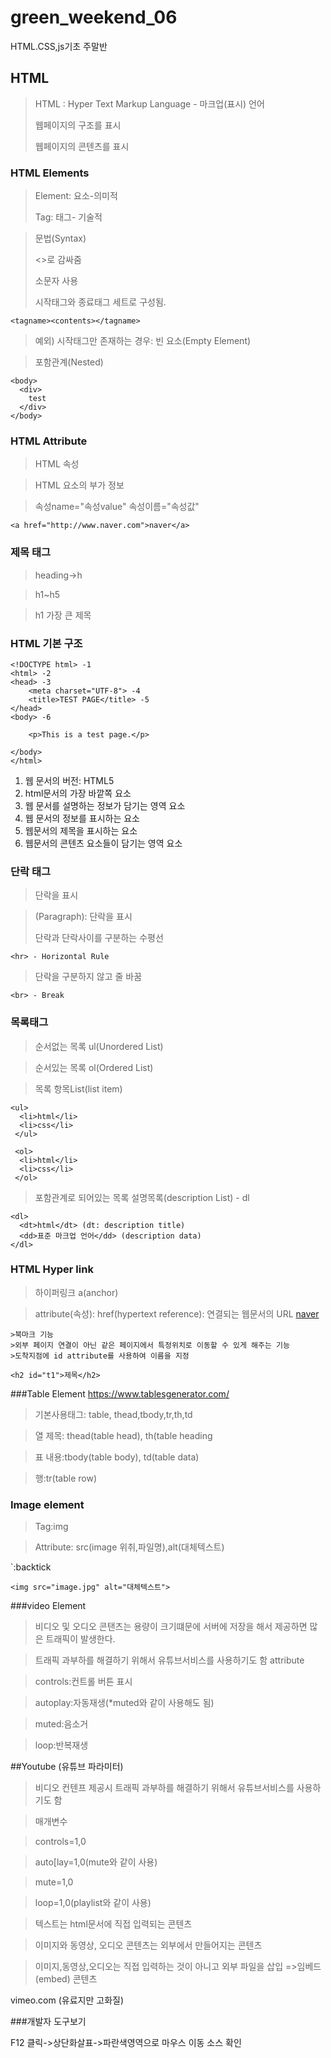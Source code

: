# green_weekend_06
HTML.CSS,js기초 주말반
## HTML
> HTML : Hyper Text Markup Language - 마크업(표시) 언어
> 
> 웹페이지의 구조를 표시
> 
> 웹페이지의 콘텐츠를 표시

### HTML Elements

>Element: 요소-의미적
>
>Tag: 태그- 기술적

>문법(Syntax)
>
><>로 감싸줌
>
>소문자 사용
>
>시작태그와 종료태그 세트로 구성됨.
```
<tagname><contents></tagname>
```

>예외) 시작태그만 존재하는 경우: 빈 요소(Empty Element)

>포함관계(Nested)
```
<body>
  <div>
    test
  </div>
</body>
```

### HTML Attribute

>HTML 속성

>HTML 요소의 부가 정보

>속성name="속성value" 속성이름="속성값" 
```
<a href="http://www.naver.com">naver</a>
```

### 제목 태그
>heading->h

>h1~h5

>h1 가장 큰 제목

### HTML 기본 구조
```
<!DOCTYPE html> -1
<html> -2
<head> -3
    <meta charset="UTF-8"> -4
    <title>TEST PAGE</title> -5
</head>
<body> -6

    <p>This is a test page.</p>

</body>
</html>
```

1. 웹 문서의 버전: HTML5
2. html문서의 가장 바깥쪽 요소
3. 웹 문서를 설명하는 정보가 담기는 영역 요소
4. 웹 문서의 정보를 표시하는 요소
5. 웹문서의 제목을 표시하는 요소
6. 웹문서의 콘텐츠 요소들이 담기는 영역 요소

### 단락 태그
>단락을 표시

><p>(Paragraph): 단락을 표시
>
>
>단락과 단락사이를 구분하는 수평선
```
<hr> - Horizontal Rule
```
>단락을 구분하지 않고 줄 바꿈
```
<br> - Break
```

### 목록태그

> 순서없는 목록 ul(Unordered List)

> 순서있는 목록 ol(Ordered List)

> 목록 항목List(list item)

```
<ul>
  <li>html</li>
  <li>css</li>
 </ul> 
 
 <ol>
  <li>html</li>
  <li>css</li>
 </ol> 
 ```
 >포함관계로 되어있는 목록
> 설명목록(description List) - dl
```
<dl>
  <dt>html</dt> (dt: description title)
  <dd>표준 마크업 언어</dd> (description data)
</dl>

```
### HTML Hyper link
>하이퍼링크 a(anchor)

>attribute(속성): href(hypertext reference): 연결되는 웹문서의 URL
<a href="http://www.naver.com">naver</a>
```
>북마크 기능
>외부 페이지 연결이 아닌 같은 페이지에서 특정위치로 이동할 수 있게 해주는 기능
>도착지점에 id attribute를 사용하여 이름을 지정
```
<a href="#t1"></a>
```
<h2 id="t1">제목</h2>
```

###Table Element
https://www.tablesgenerator.com/

>기본사용태그: table, thead,tbody,tr,th,td

>열 제목: thead(table head), th(table heading

>표 내용:tbody(table body), td(table data)

>행:tr(table row)

### Image element
> Tag:img

> Attribute: src(image 위취,파일명),alt(대체텍스트)

`:backtick
```
<img src="image.jpg" alt="대체텍스트">
```

###video Element
>비디오 및 오디오 콘탠츠는 용량이 크기떄문에 서버에 저장을 해서 제공하면 많은 트래픽이 발생한다.

>트래픽 과부하를 해결하기 위해서 유튜브서비스를 사용하기도 함
>attribute

>controls:컨트롤 버튼 표시

>autoplay:자동재생(*muted와 같이 사용해도 됨)

>muted:음소거

>loop:반복재생

##Youtube (유튜브 파라미터)
>비디오 컨텐프 제공시 트래픽 과부하를 해결하기 위해서 유튜브서비스를 사용하기도 함

>매개변수

>controls=1,0

>auto[lay=1,0(mute와 같이 사용)

>mute=1,0

>loop=1,0(playlist와 같이 사용)

>텍스트는 html문서에 직접 입력되는 콘텐츠

>이미지와 동영상, 오디오 콘텐츠는 외부에서 만들어지는 콘텐츠

>이미지,동영상,오디오는 직접 입력하는 것이 아니고 외부 파일을 삽입 =>임베드(embed) 콘텐츠


vimeo.com (유료지만 고화질)



###개발자 도구보기

F12 클릭->상단화살표->파란색영역으로 마우스 이동 소스 확인




